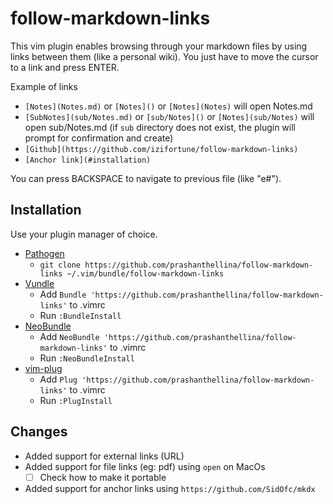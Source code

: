 # follow-markdown-links

This vim plugin enables browsing through your markdown files by using links between them (like a personal wiki). You just have to move the cursor to a link and press ENTER.

Example of links

- `[Notes](Notes.md)` or `[Notes]()` or `[Notes](Notes)` will open Notes.md
- `[SubNotes](sub/Notes.md)` or `[sub/Notes]()` or `[Notes](sub/Notes)` will open sub/Notes.md (if `sub` directory does not exist, the plugin will prompt for confirmation and create)
- `[Github](https://github.com/izifortune/follow-markdown-links)`
- `[Anchor link](#installation)`

You can press BACKSPACE to navigate to previous file (like "e#").

## Installation

Use your plugin manager of choice.

- [Pathogen](https://github.com/tpope/vim-pathogen)
  - `git clone https://github.com/prashanthellina/follow-markdown-links ~/.vim/bundle/follow-markdown-links`
- [Vundle](https://github.com/gmarik/vundle)
  - Add `Bundle 'https://github.com/prashanthellina/follow-markdown-links'` to .vimrc
  - Run `:BundleInstall`
- [NeoBundle](https://github.com/Shougo/neobundle.vim)
  - Add `NeoBundle 'https://github.com/prashanthellina/follow-markdown-links'` to .vimrc
  - Run `:NeoBundleInstall`
- [vim-plug](https://github.com/junegunn/vim-plug)
  - Add `Plug 'https://github.com/prashanthellina/follow-markdown-links'` to .vimrc
  - Run `:PlugInstall`

## Changes

- Added support for external links (URL)
- Added support for file links (eg: pdf) using `open` on MacOs
  - [ ] Check how to make it portable
- Added support for anchor links using `https://github.com/SidOfc/mkdx`

